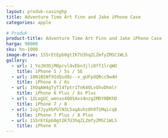 ```yaml
---
layout: produk-casinghp
title: Adventure Time Art Finn and Jake iPhone Case
categories: apple

# Produk
product-title: Adventure Time Art Finn and Jake iPhone Case
harga: 90000
sku: hn-1000
image-drive: 1S5rEtEpb0gtIK7U3hqZLZmfyZMSC1WLS
gallery:
  - url: 1_YoJH3DjM0prvl4vEbn3jli8ff1lrqWO
    title: iPhone 5 / 5s / SE
  - url: 10N1BSNf9IdQsd0z--v_gUFpdQRcc9w4H
    title: iPhone 6 / 6s
  - url: 1hOqAW4gTyTI4Tptr1TnK4OLvGhvDhmlr
    title: iPhone 6 Plus / 6s Plus
  - url: 12LogUC_wenas4Q0SAxs4nzg2MDY0BKhD
    title: iPhone 7 / 8
  - url: 1vg7JyyXbPGlN3L5agAvhzOh9TSMqicq8
    title: iPhone 7 Plus / 8 Plus
  - url: 1S5rEtEpb0gtIK7U3hqZLZmfyZMSC1WLS
    title: iPhone X
---
```

